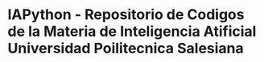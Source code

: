 # IAPython - Repositorio de Codigos de la Materia de Inteligencia Atificial Universidad Poilitecnica Salesiana
